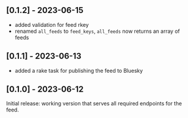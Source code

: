 ## [0.1.2] - 2023-06-15

- added validation for feed rkey
- renamed `all_feeds` to `feed_keys`, `all_feeds` now returns an array of feeds

## [0.1.1] - 2023-06-13

- added a rake task for publishing the feed to Bluesky

## [0.1.0] - 2023-06-12

Initial release: working version that serves all required endpoints for the feed.
